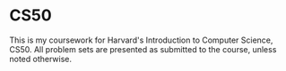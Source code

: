 # CS50
This is my coursework for Harvard's Introduction to Computer Science, CS50.
All problem sets are presented as submitted to the course, unless noted otherwise.
